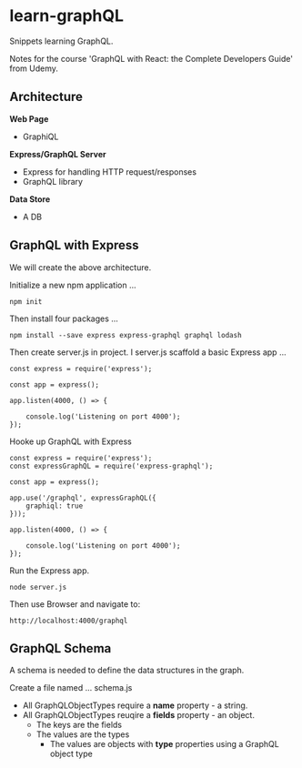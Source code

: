 # learn-graphQL

Snippets learning GraphQL.

Notes for the course 'GraphQL with React: the Complete Developers Guide' from Udemy.


## Architecture

__Web Page__

* GraphiQL


__Express/GraphQL Server__

* Express for handling HTTP request/responses
* GraphQL library

__Data Store__

* A DB

## GraphQL with Express

We will create the above architecture.

Initialize a new npm application ...

````
npm init
````

Then install four packages ...

````
npm install --save express express-graphql graphql lodash
````

Then create server.js in project. I server.js scaffold a basic Express app ...


````
const express = require('express');

const app = express();

app.listen(4000, () => {

    console.log('Listening on port 4000');
});
````

Hooke up GraphQL with Express

````
const express = require('express');
const expressGraphQL = require('express-graphql');

const app = express();

app.use('/graphql', expressGraphQL({
    graphiql: true
}));

app.listen(4000, () => {

    console.log('Listening on port 4000');
});
````

Run the Express app.

````
node server.js
````

Then use Browser and navigate to:

````
http://localhost:4000/graphql
````

## GraphQL Schema

A schema is needed to define the data structures in the graph.

Create a file named ... schema.js

* All GraphQLObjectTypes require a __name__ property - a string.
* All GraphQLObjectTypes reuqire a __fields__ property - an object.
  * The keys are the fields
  * The values are the types
      * The values are objects with __type__ properties using a GraphQL object type
     